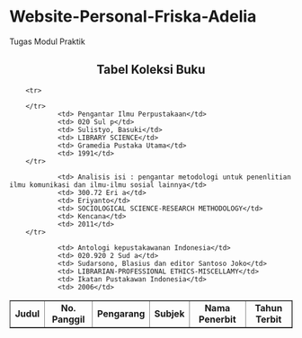 # Website-Personal-Friska-Adelia
Tugas Modul Praktik
<h2 align="center">Tabel Koleksi Buku</h2>  
    <table border="1">
        <tr>
            <td style="text-align:center"> <b> Judul </b> </td>
            <td style="text-align:center"> <b> No. Panggil </b> </td>
            <td style="text-align:center"> <b> Pengarang </b> </td>
            <td style="text-align:center"> <b> Subjek </b> </td>
            <td style="text-align:center"> <b> Nama Penerbit </b> </td>
            <td style="text-align:center"> <b> Tahun Terbit </b> </td>
        </tr>


        <tr>

        </tr> 
                <td> Pengantar Ilmu Perpustakaan</td>
                <td> 020 Sul p</td>
                <td> Sulistyo, Basuki</td>
                <td> LIBRARY SCIENCE</td>
                <td> Gramedia Pustaka Utama</td>
                <td> 1991</td>
        </tr>
    
                <td> Analisis isi : pengantar metodologi untuk penenlitian ilmu komunikasi dan ilmu-ilmu sosial lainnya</td>
                <td> 300.72 Eri a</td>
                <td> Eriyanto</td>
                <td> SOCIOLOGICAL SCIENCE-RESEARCH METHODOLOGY</td>
                <td> Kencana</td>
                <td> 2011</td>
        </tr>
    
                <td> Antologi kepustakawanan Indonesia</td>
                <td> 020.920 2 Sud a</td>
                <td> Sudarsono, Blasius dan editor Santoso Joko</td>
                <td> LIBRARIAN-PROFESSIONAL ETHICS-MISCELLAMY</td>
                <td> Ikatan Pustakawan Indonesia</td>
                <td> 2006</td>




   

